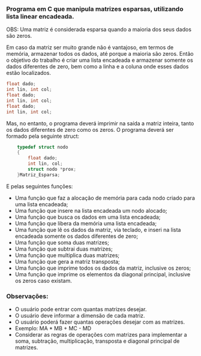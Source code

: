 ### Programa em C que manipula matrizes esparsas, utilizando lista linear encadeada.

OBS: Uma matriz é considerada esparsa quando a maioria dos seus dados são zeros.

Em caso da matriz ser muito grande não é vantajoso, em termos de memória, armazenar todos os
dados, até porque a maioria são zeros. Então o objetivo do trabalho é criar uma lista encadeada e
armazenar somente os dados diferentes de zero, bem como a linha e a coluna onde esses dados
estão localizados.

```c
float dado;
int lin, int col;
float dado;
int lin, int col;
float dado;
int lin, int col;
``` 

Mas, no entanto, o programa deverá imprimir na saída a matriz inteira, tanto os dados diferentes de
zero como os zeros.
O programa deverá ser formado pela seguinte struct:

```c
    typedef struct nodo
    {
        float dado;
        int lin, col;
        struct nodo *prox;
    }Matriz_Esparsa;
``` 
E pelas seguintes funções:
- Uma função que faz a alocação de memória para cada nodo criado para uma lista
encadeada;
- Uma função que insere na lista encadeada um nodo alocado;
- Uma função que busca os dados em uma lista encadeada;
- Uma função que libera da memória uma lista encadeada;
- Uma função que lê os dados da matriz, via teclado, e inseri na lista encadeada somente os
dados diferentes de zero;
- Uma função que soma duas matrizes;
- Uma função que subtrai duas matrizes;
- Uma função que multiplica duas matrizes;
- Uma função que gera a matriz transposta;
- Uma função que imprime todos os dados da matriz, inclusive os zeros;
- Uma função que imprime os elementos da diagonal principal, inclusive os zeros caso
existam.

### Observações:
- O usuário pode entrar com quantas matrizes desejar.
- O usuário deve informar a dimensão de cada matriz.
- O usuário poderá fazer quantas operações desejar com as matrizes.
- Exemplo: MA * MB + MC - MD
- Considerar as regras de operações com matrizes para implementar a soma, subtração,
multiplicação, transposta e diagonal principal de matrizes.
